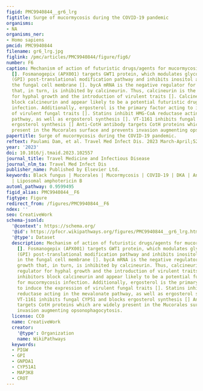 ```yaml
---
figid: PMC9940844__gr6_lrg
figtitle: Surge of mucormycosis during the COVID-19 pandemic
organisms:
- NA
organisms_ner:
- Homo sapiens
pmcid: PMC9940844
filename: gr6_lrg.jpg
figlink: /pmc/articles/PMC9940844/figure/fig6/
number: F6
caption: Mechanism of action of futuristic drugs/agents for mucormycosis treatment
  []. Fosmanogepix (APX001) targets GWT1 protein, which modulates glycosyl phosphatidylinositol
  (GPI) post-translational modification pathway and inhibits inositol acylation in
  the fungal cell membrane []. bycA mRNA is the negative regulator for hyphal growth
  that, in turn, is inhibited by calcineurin. Thus, calcineurin is the positive regulator
  for hyphal growth and the introduction of virulent traits []. Calcineurin inhibitors
  block calcineurin and appear likely to be a potential futuristic drug for mucormycosis
  infection. Additionally, ergosterol is the primary factor acting to induce the expression
  of virulent fungal traits []. Statins inhibit HMG-CoA reductase acting in the mevalonate
  pathway, as well as ergosterol synthesis []. VT-1161 inhibits fungal CYP51 and blocks
  ergosterol synthesis [] Anti-CotH antibody targets CotH proteins which are widely
  present in the Mucorales surface and prevents invasion augmenting opsonophagocytosis.
papertitle: Surge of mucormycosis during the COVID-19 pandemic.
reftext: Paulami Dam, et al. Travel Med Infect Dis. 2023 March-April;52:102557-102557.
year: '2023'
doi: 10.1016/j.tmaid.2023.102557
journal_title: Travel Medicine and Infectious Disease
journal_nlm_ta: Travel Med Infect Dis
publisher_name: Published by Elsevier Ltd.
keywords: Black fungus | Mucorales | Mucormycosis | COVID-19 | DKA | Angioinvasion
  | Liposomal amphotericin B
automl_pathway: 0.9599495
figid_alias: PMC9940844__F6
figtype: Figure
redirect_from: /figures/PMC9940844__F6
ndex: ''
seo: CreativeWork
schema-jsonld:
  '@context': https://schema.org/
  '@id': https://pfocr.wikipathways.org/figures/PMC9940844__gr6_lrg.html
  '@type': Dataset
  description: Mechanism of action of futuristic drugs/agents for mucormycosis treatment
    []. Fosmanogepix (APX001) targets GWT1 protein, which modulates glycosyl phosphatidylinositol
    (GPI) post-translational modification pathway and inhibits inositol acylation
    in the fungal cell membrane []. bycA mRNA is the negative regulator for hyphal
    growth that, in turn, is inhibited by calcineurin. Thus, calcineurin is the positive
    regulator for hyphal growth and the introduction of virulent traits []. Calcineurin
    inhibitors block calcineurin and appear likely to be a potential futuristic drug
    for mucormycosis infection. Additionally, ergosterol is the primary factor acting
    to induce the expression of virulent fungal traits []. Statins inhibit HMG-CoA
    reductase acting in the mevalonate pathway, as well as ergosterol synthesis [].
    VT-1161 inhibits fungal CYP51 and blocks ergosterol synthesis [] Anti-CotH antibody
    targets CotH proteins which are widely present in the Mucorales surface and prevents
    invasion augmenting opsonophagocytosis.
  license: CC0
  name: CreativeWork
  creator:
    '@type': Organization
    name: WikiPathways
  keywords:
  - PIGW
  - GPI
  - GNPDA1
  - CYP51A1
  - MAP3K8
  - CROT
---
```


